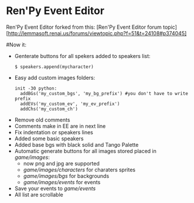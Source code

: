# Ren'Py Event Editor

Ren'Py Event Editor forked from this: [Ren'Py Event Editor forum topic][http://lemmasoft.renai.us/forums/viewtopic.php?f=51&t=24108#p374045]

#Now it:
- Genterate buttons for all spekers added to speakers list:
  ```
  $ speakers.append(mycharacter)
  ```
- Easy add custom images folders:
  ```
  init -30 python:
    addBGs('my_custom_bgs', 'my_bg_prefix') #you don't have to write prefix
    addEVs('my_custom_ev', 'my_ev_prefix')
    addChs('my_custom_ch')
    ```
- Remove old comments
- Comments make in EE are in next line
- Fix indentation or speakers lines
- Added some basic speakers
- Added base bgs with black solid and Tango Palette  
- Automatic generate buttons for all images stored placed in *game/images*:
  - now png and jpg are supported
  - *game/images/characters* for charaters sprites
  - *game/images/bgs* for backgrounds
  - *game/images/events* for events
- Save your events to *game/events*
- All list are scrollable
